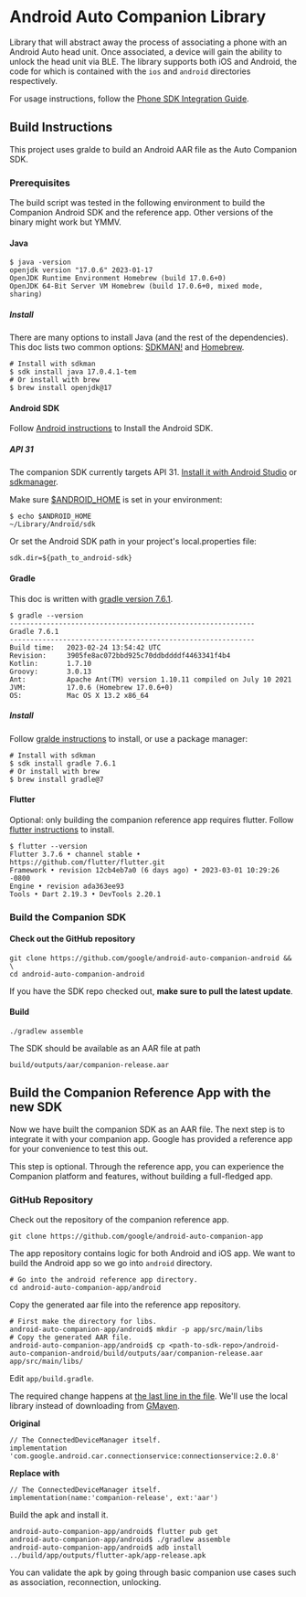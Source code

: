 # Android Auto Companion Library

Library that will abstract away the process of associating a phone with an
Android Auto head unit. Once associated, a device will gain the ability to
unlock the head unit via BLE. The library supports both iOS and Android, the
code for which is contained with the `ios` and `android` directories
respectively.

For usage instructions, follow the
[Phone SDK Integration Guide](https://docs.partner.android.com/gas/integrate/companion_app/cd_phone_sdk).

## Build Instructions

This project uses gralde to build an Android AAR file as the Auto Companion SDK.

### Prerequisites

The build script was tested in the following environment to build the Companion
Android SDK and the reference app. Other versions of the binary might work but
YMMV.

#### Java

```Shell
$ java -version
openjdk version "17.0.6" 2023-01-17
OpenJDK Runtime Environment Homebrew (build 17.0.6+0)
OpenJDK 64-Bit Server VM Homebrew (build 17.0.6+0, mixed mode, sharing)
```

##### Install

There are many options to install Java (and the rest of the dependencies). This
doc lists two common options: [SDKMAN!](https://sdkman.io/) and
[Homebrew](https://brew.sh/).

```Shell
# Install with sdkman
$ sdk install java 17.0.4.1-tem
# Or install with brew
$ brew install openjdk@17
```

#### Android SDK

Follow [Android instructions](https://developer.android.com/studio) to Install
the Android SDK.

##### API 31

The companion SDK currently targets API 31.
[Install it with Android Studio](https://developer.android.com/about/versions/12/setup-sdk)
or [sdkmanager](https://developer.android.com/studio/command-line/sdkmanager).

Make sure
[$ANDROID_HOME](https://developer.android.com/studio/command-line/variables)
is set in your environment:

```Shell
$ echo $ANDROID_HOME
~/Library/Android/sdk
```

Or set the Android SDK path in your project's local.properties file:

```Shell
sdk.dir=${path_to_android-sdk}
```

#### Gradle

This doc is written with [gradle version 7.6.1](https://gradle.org/releases/).

```Shell
$ gradle --version
------------------------------------------------------------
Gradle 7.6.1
------------------------------------------------------------
Build time:   2023-02-24 13:54:42 UTC
Revision:     3905fe8ac072bbd925c70ddbddddf4463341f4b4
Kotlin:       1.7.10
Groovy:       3.0.13
Ant:          Apache Ant(TM) version 1.10.11 compiled on July 10 2021
JVM:          17.0.6 (Homebrew 17.0.6+0)
OS:           Mac OS X 13.2 x86_64
```

##### Install

Follow [gralde instructions](https://gradle.org/install/) to install, or use
a package manager:

```Shell
# Install with sdkman
$ sdk install gradle 7.6.1
# Or install with brew
$ brew install gradle@7
```

#### Flutter

Optional: only building the companion reference app requires flutter. Follow
[flutter instructions](https://docs.flutter.dev/get-started/install)
to install.

```Shell
$ flutter --version
Flutter 3.7.6 • channel stable • https://github.com/flutter/flutter.git
Framework • revision 12cb4eb7a0 (6 days ago) • 2023-03-01 10:29:26 -0800
Engine • revision ada363ee93
Tools • Dart 2.19.3 • DevTools 2.20.1
```

### Build the Companion SDK

#### Check out the GitHub repository

```Shell
git clone https://github.com/google/android-auto-companion-android && \
cd android-auto-companion-android
```

If you have the SDK repo checked out, **make sure to pull the latest update**.

#### Build

```Shell
./gradlew assemble
```

The SDK should be available as an AAR file at path

```Shell
build/outputs/aar/companion-release.aar
```

## Build the Companion Reference App with the new SDK

Now we have built the companion SDK as an AAR file. The next step is to
integrate it with your companion app. Google has provided a reference app for
your convenience to test this out.

This step is optional. Through the reference app, you can experience the
Companion platform and features, without building a full-fledged app.

### GitHub Repository

Check out the repository of the companion reference app.

```Shell
git clone https://github.com/google/android-auto-companion-app
```

The app repository contains logic for both Android and iOS app. We want to
build the Android app so we go into `android` directory.

```Shell
# Go into the android reference app directory.
cd android-auto-companion-app/android
```

Copy the generated aar file into the reference app repository.

```Shell
# First make the directory for libs.
android-auto-companion-app/android$ mkdir -p app/src/main/libs
# Copy the generated AAR file.
android-auto-companion-app/android$ cp <path-to-sdk-repo>/android-auto-companion-android/build/outputs/aar/companion-release.aar app/src/main/libs/
```

Edit `app/build.gradle`.

The required change happens at
[the last line in the file](https://github.com/google/android-auto-companion-app/blob/main/android/app/build.gradle#L94).
We'll use the local library instead of downloading from
[GMaven](https://maven.google.com/web/index.html#com.google.android.car.connectionservice:connectionservice).

**Original**
```Text
// The ConnectedDeviceManager itself.
implementation 'com.google.android.car.connectionservice:connectionservice:2.0.8'
```

**Replace with**

```Text
// The ConnectedDeviceManager itself.
implementation(name:'companion-release', ext:'aar')
```

Build the apk and install it.

```Shell
android-auto-companion-app/android$ flutter pub get
android-auto-companion-app/android$ ./gradlew assemble
android-auto-companion-app/android$ adb install ../build/app/outputs/flutter-apk/app-release.apk
```

You can validate the apk by going through basic companion use cases such as
association, reconnection, unlocking.
